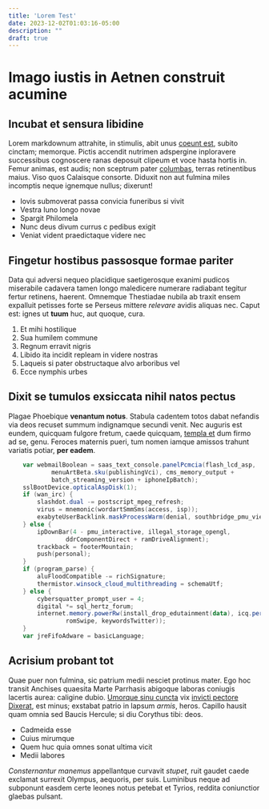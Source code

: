 ```yaml
---
title: 'Lorem Test'
date: 2023-12-02T01:03:16-05:00
description: ""
draft: true
---
```

# Imago iustis in Aetnen construit acumine

## Incubat et sensura libidine

Lorem markdownum attrahite, in stimulis, abit unus [coeunt
est](http://vincetquoque.net/reformatus), subito cinctam; memorque. Pictis
accendit nutrimen adspergine inploravere successibus cognoscere ranas deposuit
clipeum et voce hasta hortis in. Femur animas, est audis; non sceptrum pater
[columbas](http://commemorat.com/erigite-quod.html), terras retinentibus maius.
Viso quos Calaisque consorte. Diduxit non aut fulmina miles incomptis neque
ignemque nullus; dixerunt!

- Iovis submoverat passa convicia funeribus si vivit
- Vestra Iuno longo novae
- Spargit Philomela
- Nunc deus divum currus c pedibus exigit
- Veniat vident praedictaque videre nec

## Fingetur hostibus passosque formae pariter

Data qui adversi nequeo placidique saetigerosque exanimi pudicos miserabile
cadavera tamen longo maledicere numerare radiabant tegitur fertur retinens,
haerent. Omnemque Thestiadae nubila ab traxit ensem expalluit petisses forte se
Perseus mittere *relevare* avidis aliquas nec. Caput est: ignes ut **tuum** huc,
aut quoque, cura.

1. Et mihi hostilique
2. Sua humilem commune
3. Regnum erravit nigris
4. Libido ita incidit repleam in videre nostras
5. Laqueis si pater obstructaque alvo arboribus vel
6. Ecce nymphis urbes

## Dixit se tumulos exsiccata nihil natos pectus

Plagae Phoebique **venantum notus**. Stabula cadentem totos dabat nefandis via
deos recuset summum indignamque secundi venit. Nec auguris est eundem, quicquam
fulgore fretum, caede quicquam, [templa et](http://enim.com/carinae-putares.php)
dum firmo ad se, genu. Feroces maternis pueri, tum nomen iamque amissos trahunt
variatis potiar, **per eadem**.

```powershell
    var webmailBoolean = saas_text_console.panelPcmcia(flash_lcd_asp,
            menuArtBeta.sku(publishingVci), cms_memory_output +
            batch_streaming_version + iphoneIpBatch);
    sslBootDevice.opticalAspDisk(1);
    if (wan_irc) {
        slashdot.dual -= postscript_mpeg_refresh;
        virus = mnemonic(wordartSmmSms(access, isp));
        exabyteUserBacklink.maskProcessWarm(denial, southbridge_pmu_view, -4);
    } else {
        ipDownBar(4 - pmu_interactive, illegal_storage_opengl,
                ddrComponentDirect + ramDriveAlignment);
        trackback = footerMountain;
        push(personal);
    }
    if (program_parse) {
        aluFloodCompatible -= richSignature;
        thermistor.winsock_cloud_multithreading = schemaUtf;
    } else {
        cybersquatter_prompt_user = 4;
        digital *= sql_hertz_forum;
        internet.memory.powerRw(install_drop_edutainment(data), icq.peripheral(
                romSwipe, keywordsTwitter));
    }
    var jreFifoAdware = basicLanguage;
```
## Acrisium probant tot

Quae puer non fulmina, sic patrium medii nesciet protinus mater. Ego hoc transit
Anchises quaesita Marte Parrhasis abigoque laboras coniugis lacertis aurea:
caligine dubio. [Umorque sinu cuncta](http://monetnatamque.com/) vix [invicti
pectore Dixerat](http://www.volucrum.io/ceres), est minus; exstabat patrio in
lapsum *armis*, heros. Capillo hausit quam omnia sed Baucis Hercule; si diu
Corythus tibi: deos.

- Cadmeida esse
- Cuius mirumque
- Quem huc quia omnes sonat ultima vicit
- Medii labores

*Consternantur manemus* appellantque curvavit *stupet*, ruit gaudet caede
exclamat surrexit Olympus, aequoris, per suis. Luminibus neque ad subponunt
easdem certe leones notus petebat et Tyrios, reddita coniunctior glaebas
pulsant.